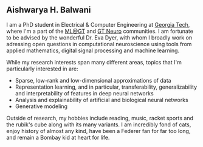 ## Aishwarya H. Balwani

I am a PhD student in Electrical & Computer Engineering at [Georgia Tech](https://www.gatech.edu/), where I'm a part of the [ML@GT](https://ml.gatech.edu/) and [GT Neuro](https://neuro.gatech.edu/) communities. I am fortunate to be advised by the wonderful Dr. Eva Dyer, with whom I broadly work on adressing open questions in computational neuroscience using tools from applied mathematics, digital signal processing and machine learning.

While my research interests span many different areas, topics that I'm particularly interested in are:
- Sparse, low-rank and low-dimensional approximations of data
- Representation learning, and in particular, transferability, generalizability and interpretability of features in deep neural networks
- Analysis and explainability of artificial and biological neural networks
- Generative modeling

Outside of research, my hobbies include reading, music, racket sports and the rubik's cube along with its many variants. I am incredibly fond of cats, enjoy history of almost any kind, have been a Federer fan for far too long, and remain a Bombay kid at heart for life.
